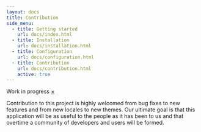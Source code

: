 ```yaml
---
layout: docs
title: Contribution
side_menu:
  - title: Getting started
    url: docs/index.html
  - title: Installation
    url: docs/installation.html
  - title: Configuration
    url: docs/configuration.html
  - title: Contribution
    url: docs/contribution.html
    active: true
---
```


<div data-alert class="alert-box warning radius">
  <i class="fa fa-exclamation-triangle"></i> Work in progress
  <a href="#" class="close">&times;</a>
</div>

Contribution to this project is highly welcomed from bug fixes to new features and from new locales to new themes. Our ultimate goal is that this application will be as useful to the people as it has been to us and that overtime a community of developers and users will be formed.